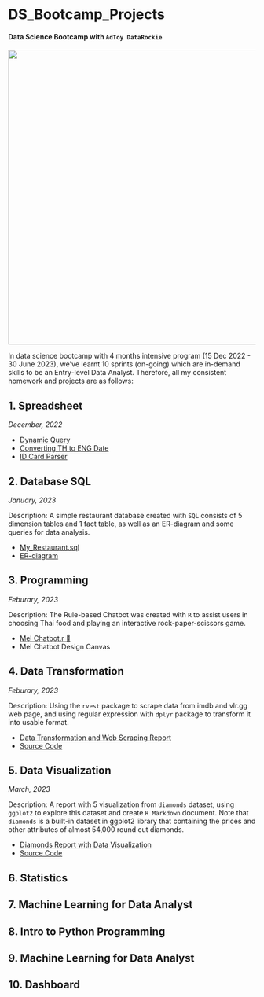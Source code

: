 # DS_Bootcamp_Projects
#### Data Science Bootcamp with `AdToy DataRockie`

<img src="https://user-images.githubusercontent.com/125655019/219699167-b8e325a5-3283-4d29-b4c8-51dd6ed0c1d3.png" width="600" height="600">

In data science bootcamp with 4 months intensive program (15 Dec 2022 - 30 June 2023), we've learnt 10 sprints (on-going) which are in-demand skills to be an Entry-level Data Analyst. Therefore, all my consistent homework and projects are as follows:

## 1. Spreadsheet

*December, 2022*

* [Dynamic Query](https://github.com/TanyamonSiri/DS_Bootcamp_Projects/blob/main/Spreadsheet/DynamicQuery.jpg)
* [Converting TH to ENG Date](https://github.com/TanyamonSiri/DS_Bootcamp_Projects/blob/main/Spreadsheet/Convert_TH_to_EN_Date.jpg)
* [ID Card Parser](https://github.com/TanyamonSiri/DS_Bootcamp_Projects/blob/main/Spreadsheet/IDCardParser.jpg)



## 2. Database SQL

*January, 2023*

Description: A simple restaurant database created with `SQL` consists of 5 dimension tables and 1 fact table, as well as an ER-diagram and some queries for data analysis. 
* [My_Restaurant.sql](https://replit.com/@TanyamonSirikan/BootcampHomeworkSQL#main.sql)
* [ER-diagram](https://dbdiagram.io/d/63d8d697296d97641d7d4acc)



## 3. Programming

*Feburary, 2023*

Description: The Rule-based Chatbot was created with `R` to assist users in choosing Thai food and playing an interactive rock-paper-scissors game.

* [Mel Chatbot.r 🐻](https://replit.com/@TanyamonSirikan/Bootcamp07RHW0102) 
* Mel Chatbot Design Canvas


## 4. Data Transformation
*Feburary, 2023*

Description:  Using the `rvest` package to scrape data from imdb and vlr.gg web page, and using regular expression with `dplyr` package to transform it into usable format.

* [Data Transformation and Web Scraping Report](https://datalore.jetbrains.com/view/notebook/eclEZBSQvyvUOvifkyoaE9)
* [Source Code](https://github.com/TanyamonSiri/DS_Bootcamp_Projects/blob/main/Data%20Transformation/Data_Transformation_Web_Scraping.r)

## 5. Data Visualization

*March, 2023*

Description: A report with 5 visualization from `diamonds` dataset, using `ggplot2` to explore this dataset and create `R Markdown` document. Note that
`diamonds` is a built-in dataset in ggplot2 library that containing the prices and other attributes of almost 54,000 round cut diamonds.

* [Diamonds Report with Data Visualization](http://rpubs.com/Sleepping/Diamonds_report)
* [Source Code](https://github.com/TanyamonSiri/DS_Bootcamp_Projects/blob/main/Data%20Visualization/Diamonds_report_rev00.Rmd)

## 6. Statistics

## 7. Machine Learning for Data Analyst

## 8. Intro to Python Programming

## 9. Machine Learning for Data Analyst

## 10. Dashboard 
